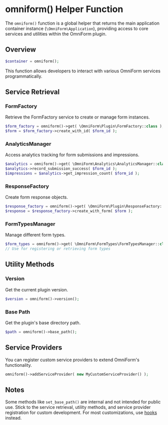 # omniform() Helper Function

The `omniform()` function is a global helper that returns the main application container instance (`\OmniForm\Application`), providing access to core services and utilities within the OmniForm plugin.

## Overview

```php
$container = omniform();
```

This function allows developers to interact with various OmniForm services programmatically.

## Service Retrieval

### FormFactory
Retrieve the FormFactory service to create or manage form instances.

```php
$form_factory = omniform()->get( \OmniForm\Plugin\FormFactory::class );
$form = $form_factory->create_with_id( $form_id );
```

### AnalyticsManager
Access analytics tracking for form submissions and impressions.

```php
$analytics = omniform()->get( \OmniForm\Analytics\AnalyticsManager::class );
$analytics->record_submission_success( $form_id );
$impressions = $analytics->get_impression_count( $form_id );
```

### ResponseFactory
Create form response objects.

```php
$response_factory = omniform()->get( \OmniForm\Plugin\ResponseFactory::class );
$response = $response_factory->create_with_form( $form );
```

### FormTypesManager
Manage different form types.

```php
$form_types = omniform()->get( \OmniForm\FormTypes\FormTypesManager::class );
// Use for registering or retrieving form types
```

## Utility Methods

### Version
Get the current plugin version.

```php
$version = omniform()->version();
```

### Base Path
Get the plugin's base directory path.

```php
$path = omniform()->base_path();
```

## Service Providers

You can register custom service providers to extend OmniForm's functionality.

```php
omniform()->addServiceProvider( new MyCustomServiceProvider() );
```

## Notes

Some methods like `set_base_path()` are internal and not intended for public use. Stick to the service retrieval, utility methods, and service provider registration for custom development. For most customizations, use [hooks](../hooks/php-hooks.md) instead.

